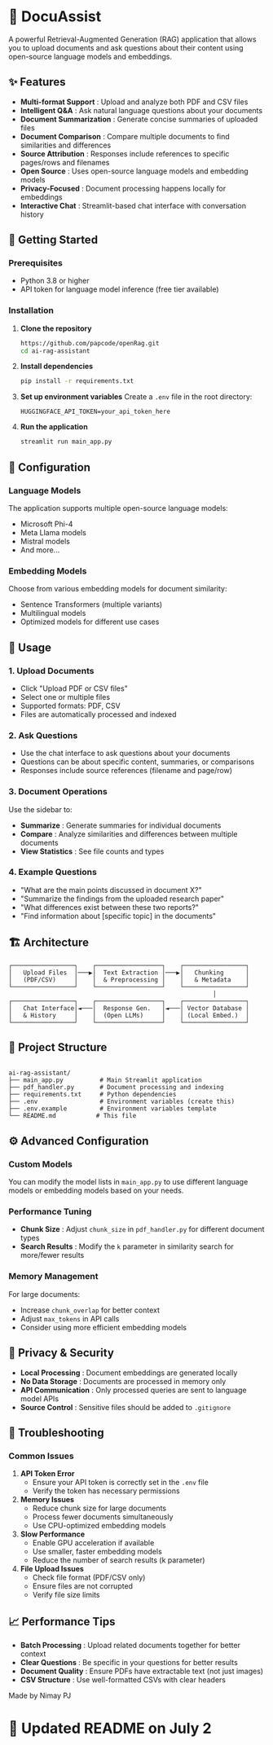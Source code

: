 # 🤖 DocuAssist

A powerful Retrieval-Augmented Generation (RAG) application that allows you to upload documents and ask questions about their content using open-source language models and embeddings.

## ✨ Features

* **Multi-format Support** : Upload and analyze both PDF and CSV files
* **Intelligent Q&A** : Ask natural language questions about your documents
* **Document Summarization** : Generate concise summaries of uploaded files
* **Document Comparison** : Compare multiple documents to find similarities and differences
* **Source Attribution** : Responses include references to specific pages/rows and filenames
* **Open Source** : Uses open-source language models and embedding models
* **Privacy-Focused** : Document processing happens locally for embeddings
* **Interactive Chat** : Streamlit-based chat interface with conversation history

## 🚀 Getting Started

### Prerequisites

* Python 3.8 or higher
* API token for language model inference (free tier available)

### Installation

1. **Clone the repository**
   ```bash
   https://github.com/papcode/openRag.git
   cd ai-rag-assistant
   ```
2. **Install dependencies**
   ```bash
   pip install -r requirements.txt
   ```
3. **Set up environment variables**
   Create a `.env` file in the root directory:
   ```env
   HUGGINGFACE_API_TOKEN=your_api_token_here
   ```
4. **Run the application**
   ```bash
   streamlit run main_app.py
   ```

##  🔧 Configuration
   
###  Language Models

The application supports multiple open-source language models:

* Microsoft Phi-4
* Meta Llama models
* Mistral models
* And more...

### Embedding Models

Choose from various embedding models for document similarity:

* Sentence Transformers (multiple variants)
* Multilingual models
* Optimized models for different use cases

## 📖 Usage

### 1. Upload Documents

* Click "Upload PDF or CSV files"
* Select one or multiple files
* Supported formats: PDF, CSV
* Files are automatically processed and indexed

### 2. Ask Questions

* Use the chat interface to ask questions about your documents
* Questions can be about specific content, summaries, or comparisons
* Responses include source references (filename and page/row)

### 3. Document Operations

Use the sidebar to:

* **Summarize** : Generate summaries for individual documents
* **Compare** : Analyze similarities and differences between multiple documents
* **View Statistics** : See file counts and types

### 4. Example Questions

* "What are the main points discussed in document X?"
* "Summarize the findings from the uploaded research paper"
* "What differences exist between these two reports?"
* "Find information about [specific topic] in the documents"

## 🏗️ Architecture

```
┌─────────────────┐    ┌──────────────────┐    ┌─────────────────┐
│   Upload Files  │───▶│  Text Extraction │───▶│   Chunking      │
│   (PDF/CSV)     │    │  & Preprocessing │    │   & Metadata    │
└─────────────────┘    └──────────────────┘    └─────────────────┘
                                                        │
┌─────────────────┐    ┌──────────────────┐    ┌─────────────────┐
│   Chat Interface│◄───│  Response Gen.   │◄───│ Vector Database │
│   & History     │    │  (Open LLMs)     │    │ (Local Embed.)  │
└─────────────────┘    └──────────────────┘    └─────────────────┘

```
## 📁 Project Structure
```

ai-rag-assistant/
├── main_app.py          # Main Streamlit application
├── pdf_handler.py       # Document processing and indexing
├── requirements.txt     # Python dependencies
├── .env                 # Environment variables (create this)
├── .env.example         # Environment variables template
└── README.md           # This file
```
## ⚙️ Advanced Configuration

### Custom Models

You can modify the model lists in `main_app.py` to use different language models or embedding models based on your needs.

 ### Performance Tuning

* **Chunk Size** : Adjust `chunk_size` in `pdf_handler.py` for different document types
* **Search Results** : Modify the `k` parameter in similarity search for more/fewer results

### Memory Management

For large documents:
* Increase `chunk_overlap` for better context
* Adjust `max_tokens` in API calls
* Consider using more efficient embedding models

## 🔐 Privacy & Security

* **Local Processing** : Document embeddings are generated locally
* **No Data Storage** : Documents are processed in memory only
* **API Communication** : Only processed queries are sent to language model APIs
* **Source Control** : Sensitive files should be added to `.gitignore`

## 🐛 Troubleshooting

### Common Issues

1. **API Token Error**
   * Ensure your API token is correctly set in the `.env` file
   * Verify the token has necessary permissions
2. **Memory Issues**
   * Reduce chunk size for large documents
   * Process fewer documents simultaneously
   * Use CPU-optimized embedding models
3. **Slow Performance**
   * Enable GPU acceleration if available
   * Use smaller, faster embedding models
   * Reduce the number of search results (k parameter)
4. **File Upload Issues**
   * Check file format (PDF/CSV only)
   * Ensure files are not corrupted
   * Verify file size limits

## 📈 Performance Tips

* **Batch Processing** : Upload related documents together for better context
* **Clear Questions** : Be specific in your questions for better results
* **Document Quality** : Ensure PDFs have extractable text (not just images)
* **CSV Structure** : Use well-formatted CSVs with clear headers



Made by Nimay PJ

# 🚀 Updated README on July 2
